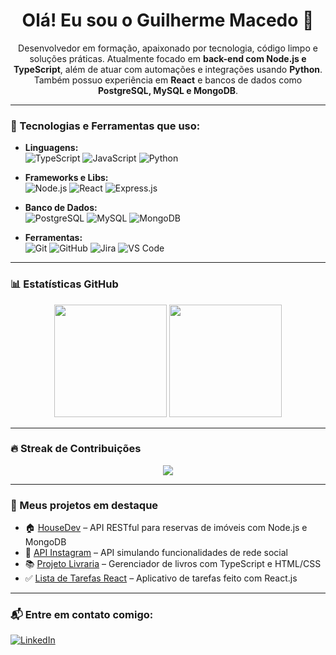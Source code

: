 <h1 align="center">Olá! Eu sou o Guilherme Macedo 👋</h1>

<p align="center">
Desenvolvedor em formação, apaixonado por tecnologia, código limpo e soluções práticas.  
Atualmente focado em <strong>back-end com Node.js e TypeScript</strong>, além de atuar com automações e integrações usando <strong>Python</strong>. Também possuo experiência em <strong>React</strong> e bancos de dados como <strong>PostgreSQL, MySQL e MongoDB</strong>.
</p>

---

### 🚀 Tecnologias e Ferramentas que uso:

- **Linguagens:**  
  ![TypeScript](https://img.shields.io/badge/-TypeScript-3178c6?style=flat&logo=typescript&logoColor=white)
  ![JavaScript](https://img.shields.io/badge/-JavaScript-f7df1e?style=flat&logo=javascript&logoColor=black)
  ![Python](https://img.shields.io/badge/-Python-3776AB?style=flat&logo=python&logoColor=white)
  

- **Frameworks e Libs:**  
  ![Node.js](https://img.shields.io/badge/-Node.js-339933?style=flat&logo=node.js&logoColor=white)
  ![React](https://img.shields.io/badge/-React-61DAFB?style=flat&logo=react&logoColor=black)
  ![Express.js](https://img.shields.io/badge/-Express-000000?style=flat&logo=express&logoColor=white)

- **Banco de Dados:**  
  ![PostgreSQL](https://img.shields.io/badge/-PostgreSQL-336791?style=flat&logo=postgresql&logoColor=white)
  ![MySQL](https://img.shields.io/badge/-MySQL-00758F?style=flat&logo=mysql&logoColor=white)
  ![MongoDB](https://img.shields.io/badge/-MongoDB-47A248?style=flat&logo=mongodb&logoColor=white)

- **Ferramentas:**  
  ![Git](https://img.shields.io/badge/-Git-F05032?style=flat&logo=git&logoColor=white)
  ![GitHub](https://img.shields.io/badge/-GitHub-181717?style=flat&logo=github&logoColor=white)
  ![Jira](https://img.shields.io/badge/-Jira-0052CC?style=flat&logo=jira&logoColor=white)
  ![VS Code](https://img.shields.io/badge/-VSCode-007ACC?style=flat&logo=visual-studio-code&logoColor=white)

---

### 📊 Estatísticas GitHub

<div align="center">
  <img height="180em" src="https://github-readme-stats.vercel.app/api?username=MacedoGuilherme12&show_icons=true&theme=tokyonight&count_private=true&hide_border=true" />
  <img height="180em" src="https://github-readme-stats.vercel.app/api/top-langs/?username=MacedoGuilherme12&layout=compact&theme=tokyonight&hide_border=true&langs_count=8" />
</div>

---

### 🔥 Streak de Contribuições

<p align="center">
  <img src="https://github-readme-streak-stats.herokuapp.com/?user=MacedoGuilherme12&theme=tokyonight&hide_border=true"/>
</p>

---

### 📁 Meus projetos em destaque

- 🏠 [HouseDev](https://github.com/MacedoGuilherme12/HouseDev) – API RESTful para reservas de imóveis com Node.js e MongoDB  
- 📸 [API Instagram](https://github.com/MacedoGuilherme12/API-Instagram) – API simulando funcionalidades de rede social  
- 📚 [Projeto Livraria](https://github.com/MacedoGuilherme12/Projeto-Livraria) – Gerenciador de livros com TypeScript e HTML/CSS  
- ✅ [Lista de Tarefas React](https://github.com/MacedoGuilherme12/ListaDeTarefas) – Aplicativo de tarefas feito com React.js

---

### 📬 Entre em contato comigo:
[![LinkedIn](https://img.shields.io/badge/-LinkedIn-0077B5?style=flat&logo=linkedin&logoColor=white)](https://www.linkedin.com/in/guilherme-macedo12/)
